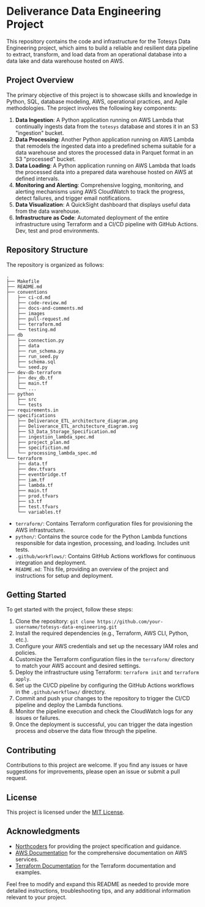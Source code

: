 # Deliverance Data Engineering Project

This repository contains the code and infrastructure for the Totesys Data Engineering project, which aims to build a reliable and resilient data pipeline to extract, transform, and load data from an operational database into a data lake and data warehouse hosted on AWS.

## Project Overview

The primary objective of this project is to showcase skills and knowledge in Python, SQL, database modeling, AWS, operational practices, and Agile methodologies. The project involves the following key components:

1. **Data Ingestion**: A Python application running on AWS Lambda that continually ingests data from the `totesys` database and stores it in an S3 "ingestion" bucket.
2. **Data Processing**: Another Python application running on AWS Lambda that remodels the ingested data into a predefined schema suitable for a data warehouse and stores the processed data in Parquet format in an S3 "processed" bucket.
3. **Data Loading**: A Python application running on AWS Lambda that loads the processed data into a prepared data warehouse hosted on AWS at defined intervals.
4. **Monitoring and Alerting**: Comprehensive logging, monitoring, and alerting mechanisms using AWS CloudWatch to track the progress, detect failures, and trigger email notifications.
5. **Data Visualization**: A QuickSight dashboard that displays useful data from the data warehouse.
6. **Infrastructure as Code**: Automated deployment of the entire infrastructure using Terraform and a CI/CD pipeline with GitHub Actions. Dev, test and prod environments.

## Repository Structure

The repository is organized as follows:

```
.
├── Makefile
├── README.md
├── conventions
│   ├── ci-cd.md
│   ├── code-review.md
│   ├── docs-and-comments.md
│   ├── images
│   ├── pull-request.md
│   ├── terraform.md
│   └── testing.md
├── db
│   ├── connection.py
│   ├── data
│   ├── run_schema.py
│   ├── run_seed.py
│   ├── schema.sql
│   └── seed.py
├── dev-db-terraform
│   ├── dev_db.tf
│   ├── main.tf
│   └── ...
├── python
│   ├── src
│   └── tests
├── requirements.in
├── specifications
│   ├── Deliverance_ETL_architecture_diagram.png
│   ├── Deliverance_ETL_architecture_diagram.svg
│   ├── S3_Data_Storage_Specification.md
│   ├── ingestion_lambda_spec.md
│   ├── project_plan.md
│   ├── specifiction.md
│   └── processing_lambda_spec.md
└── terraform
    ├── data.tf
    ├── dev.tfvars
    ├── eventbridge.tf
    ├── iam.tf
    ├── lambda.tf
    ├── main.tf
    ├── prod.tfvars
    ├── s3.tf
    ├── test.tfvars
    └── variables.tf
```

- `terraform/`: Contains Terraform configuration files for provisioning the AWS infrastructure.
- `python/`: Contains the source code for the Python Lambda functions responsible for data ingestion, processing, and loading. Includes unit tests.
- `.github/workflows/`: Contains GitHub Actions workflows for continuous integration and deployment.
- `README.md`: This file, providing an overview of the project and instructions for setup and deployment.

## Getting Started

To get started with the project, follow these steps:

1. Clone the repository: `git clone https://github.com/your-username/totesys-data-engineering.git`
2. Install the required dependencies (e.g., Terraform, AWS CLI, Python, etc.).
3. Configure your AWS credentials and set up the necessary IAM roles and policies.
4. Customize the Terraform configuration files in the `terraform/` directory to match your AWS account and desired settings.
5. Deploy the infrastructure using Terraform: `terraform init` and `terraform apply`.
6. Set up the CI/CD pipeline by configuring the GitHub Actions workflows in the `.github/workflows/` directory.
7. Commit and push your changes to the repository to trigger the CI/CD pipeline and deploy the Lambda functions.
8. Monitor the pipeline execution and check the CloudWatch logs for any issues or failures.
9. Once the deployment is successful, you can trigger the data ingestion process and observe the data flow through the pipeline.

## Contributing

Contributions to this project are welcome. If you find any issues or have suggestions for improvements, please open an issue or submit a pull request.

## License

This project is licensed under the [MIT License](LICENSE).

## Acknowledgments

- [Northcoders](https://northcoders.com/) for providing the project specification and guidance.
- [AWS Documentation](https://docs.aws.amazon.com/) for the comprehensive documentation on AWS services.
- [Terraform Documentation](https://www.terraform.io/docs/) for the Terraform documentation and examples.

Feel free to modify and expand this README as needed to provide more detailed instructions, troubleshooting tips, and any additional information relevant to your project.
